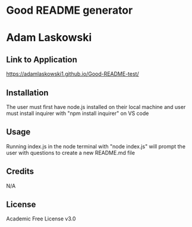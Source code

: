 
# Good README generator

# Adam Laskowski

## Link to Application
https://adamlaskowski1.github.io/Good-README-test/

## Installation
The user must first have node.js installed on their local machine and user must install inquirer with "npm install inquirer" on VS code

## Usage
Running index.js in the node terminal with "node index.js" will prompt the user with questions to create a new README.md file

## Credits
N/A

## License
Academic Free License v3.0

